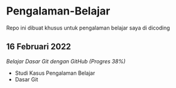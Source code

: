 # Pengalaman-Belajar
Repo ini dibuat khusus untuk pengalaman belajar saya di dicoding

## 16 Februari 2022
_Belajar Dasar Git dengan GitHub (Progres 38%)_
- Studi Kasus Pengalaman Belajar
- Dasar Git
